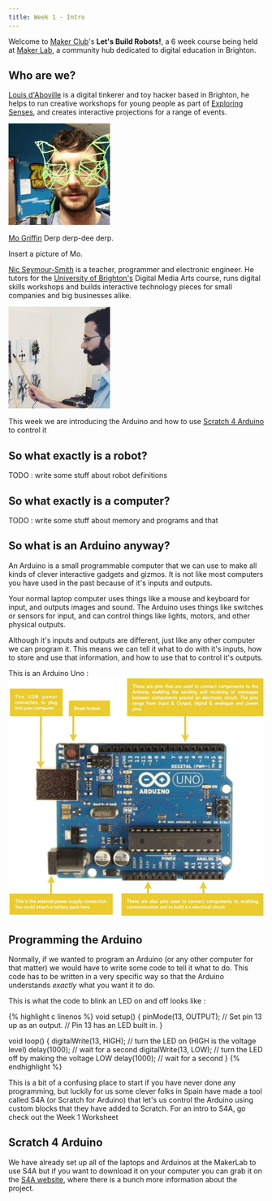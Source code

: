 ```yaml
---
title: Week 1 - Intro
---
```


Welcome to <a href="http://makerclub.org">Maker Club</a>'s <b>Let's Build Robots!</b>, a 6 week course being held at <a href="http://makerclub.org/makerlab">Maker Lab</a>, a community hub dedicated to digital education in Brighton. 

## Who are we?
<a href="http://digitaltinkerings.com">Louis d'Aboville</a> is a digital tinkerer and toy hacker based in Brighton, he helps to run creative workshops for young people as part of <a href="http://exploringsenses.co.uk">Exploring Senses</a>, and creates interactive projections for a range of events.

<img src="../img/Louis.jpg" alt="Louis" style="width: 200px;">

<a href="http://makerclub.org">Mo Griffin</a> Derp derp-dee derp.

Insert a picture of Mo.


<a href="http://seymoursmith.net">Nic Seymour-Smith</a> is a teacher, programmer and electronic engineer. He tutors for the <a href="http://brighton.ac.uk">University of Brighton's</a> Digital Media Arts course, runs digital skills workshops and builds interactive technology pieces for small companies and big businesses alike. 

<img src="../img/Nic.jpg" alt="Nic" style="width: 200px;">

This week we are introducing the Arduino and how to use <a href="http://s4a.cat">Scratch 4 Arduino</a> to control it

## So what exactly is a robot?

TODO : write some stuff about robot definitions


## So what exactly is a computer?

TODO : write some stuff about memory and programs and that


## So what is an Arduino anyway?


An Arduino is a small programmable computer that we can use to make all kinds of clever interactive gadgets and gizmos. It is not like most computers you have used in the past because of it's inputs and outputs.

Your normal laptop computer uses things like a mouse and keyboard for input, and outputs images and sound. The Arduino uses things like switches or sensors for input, and can control things like lights, motors, and other physical outputs. 

Although it's inputs and outputs are different, just like any other computer we can program it. This means we can tell it what to do with it's inputs, how to store and use that information, and how to use that to control it's outputs.

This is an Arduino Uno :
![Arduino Uno](../img/ArduinoDiagram.jpg "An Arduino Uno")


## Programming the Arduino


Normally, if we wanted to program an Arduino (or any other computer for that matter) we would have to write some code to tell it what to do. This code has to be written in a very specific way so that the Arduino understands *exactly* what you want it to do.
 
This is what the code to blink an LED on and off looks like :

{% highlight c linenos %}
void setup() 
{
  pinMode(13, OUTPUT);      // Set pin 13 up as an output. 
                            // Pin 13 has an LED built in.
}

void loop() 
{
  digitalWrite(13, HIGH);   // turn the LED on (HIGH is the voltage level)
  delay(1000);              // wait for a second
  digitalWrite(13, LOW);    // turn the LED off by making the voltage LOW
  delay(1000);              // wait for a second
}
{% endhighlight %}


This is a bit of a confusing place to start if you have never done any programming, but luckily for us some clever folks in Spain have made a tool called S4A (or Scratch for Arduino) that let's us control the Arduino using custom blocks that they have added to Scratch. For an intro to S4A, go check out the Week 1 Worksheet


## Scratch 4 Arduino


We have already set up all of the laptops and Arduinos at the MakerLab to use S4A but if you want to download it on your computer you can grab it on the <a href="http://s4a.cat">S4A website</a>, where there is a bunch more information about the project.